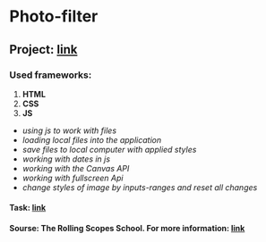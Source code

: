 # Photo-filter

## Project: [link](https://balzamova.github.io/photo-filter/photo-filter/)

### Used frameworks: 
1. **HTML**
2. **CSS**
3. **JS**
 - *using js to work with files*
 - *loading local files into the application*
 - *save files to local computer with applied styles*
 - *working with dates in js*
 - *working with the Canvas API*
 - *working with fullscreen Api* 
 - *change styles of image by inputs-ranges and reset all changes*
 
#### Task: [link](https://rolling-scopes-school.github.io/stage0/#/stage1/tasks/photo-filter)
#### Sourse: The Rolling Scopes School. For more information: [link](https://rs.school/js/)
